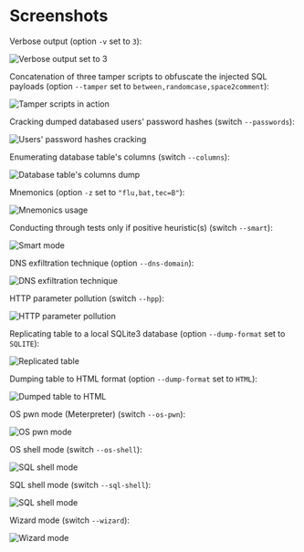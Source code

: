 # Screenshots

Verbose output (option `-v` set to `3`):

![Verbose output set to 3](images/sqlmap_verbose_3.png)

Concatenation of three tamper scripts to obfuscate the injected SQL payloads (option `--tamper` set to `between,randomcase,space2comment`):

![Tamper scripts in action](images/sqlmap_tamper_in_action.png)

Cracking dumped databased users' password hashes (switch `--passwords`):

![Users' password hashes cracking](images/sqlmap_cracking_password_hashes.png)

Enumerating database table's columns (switch `--columns`):

![Database table's columns dump](images/sqlmap_enumerating_columns.png)

Mnemonics (option `-z` set to `"flu,bat,tec=B"`):

![Mnemonics usage](images/sqlmap_mnemonics.png)

Conducting through tests only if positive heuristic(s) (switch `--smart`):

![Smart mode](images/sqlmap_smart.png)

DNS exfiltration technique (option `--dns-domain`):

![DNS exfiltration technique](images/sqlmap_dns_exfiltration.png)

HTTP parameter pollution (switch `--hpp`):

![HTTP parameter pollution](images/sqlmap_hpp.png)

Replicating table to a local SQLite3 database (option `--dump-format` set to `SQLITE`):

![Replicated table](images/sqlmap_replicate_result.png)

Dumping table to HTML format (option `--dump-format` set to `HTML`):

![Dumped table to HTML](images/sqlmap_dump_html.png)

OS pwn mode (Meterpreter) (switch `--os-pwn`):

![OS pwn mode](images/sqlmap_os_pwn.png)

OS shell mode (switch `--os-shell`):

![SQL shell mode](images/sqlmap_os_shell.png)

SQL shell mode (switch `--sql-shell`):

![SQL shell mode](images/sqlmap_sql_shell.png)

Wizard mode (switch `--wizard`):

![Wizard mode](images/sqlmap_wizard.png)